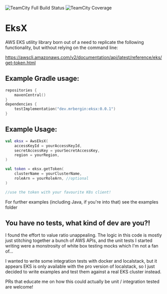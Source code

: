 ![TeamCity Full Build Status](https://img.shields.io/teamcity/build/s/Result4kKotestMatchers_Build?server=https%3A%2F%2Fmrbergin.beta.teamcity.com&style=for-the-badge)
![TeamCity Coverage](https://img.shields.io/teamcity/coverage/Result4kKotestMatchers_Build?server=https%3A%2F%2Fmrbergin.beta.teamcity.com&style=for-the-badge)

# EksX

AWS EKS utility library born out of a need to replicate the following functionality, but without relying on the command
line:

https://awscli.amazonaws.com/v2/documentation/api/latest/reference/eks/get-token.html

## Example Gradle usage:

```kotlin
repositories {
    mavenCentral()
}
dependencies {
    testImplementation("dev.mrbergin:eksx:0.0.1")
}
```

## Example Usage:

```kotlin
val eksx = AwsEksX(
    accessKeyId = yourAccessKeyId,
    secretAccessKey = yourSecretAccessKey,
    region = yourRegion,
)

val token = eksx.getToken(
    clusterName = yourClusterName,
    roleArn = yourRoleArn, //optional
)

//use the token with your favourite K8s client!
```

For further examples (including Java, if you're into that) see the examples folder

## You have no tests, what kind of dev are you?!

I found the effort to value ratio unappealing. The logic in this code is mostly just stitching together a bunch of AWS
APIs, and the unit tests I started writing were a monstrosity of white box testing mocks which I'm not a fan of...

I wanted to write some integration tests with docker and localstack, but it appears EKS is only available with the pro
version of localstack, so I just decided to write examples and test them against a real EKS cluster instead.

PRs that educate me on how this could actually be unit / integration tested are welcome!
